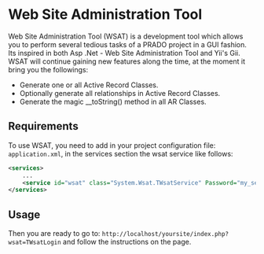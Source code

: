 # Web Site Administration Tool

Web Site Administration Tool (WSAT) is a development tool which allows you to perform several tedious tasks of a PRADO project in a GUI fashion. Its inspired in both Asp .Net - Web Site Administration Tool and Yii's Gii. WSAT will continue gaining new features along the time, at the moment it bring you the followings:

 * Generate one or all Active Record Classes.
 * Optionally generate all relationships in Active Record Classes.
 * Generate the magic __toString() method in all AR Classes.

## Requirements

To use WSAT, you need to add in your project configuration file: `application.xml`, in the services section the wsat service like follows:

```xml
<services>
    ...
    <service id="wsat" class="System.Wsat.TWsatService" Password="my_secret_password" />
</services>
```

## Usage

Then you are ready to go to: `http://localhost/yoursite/index.php?wsat=TWsatLogin` and follow the instructions on the page.